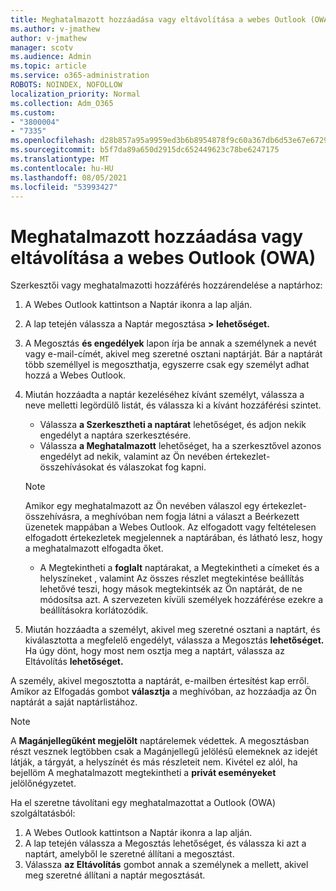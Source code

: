 ```yaml
---
title: Meghatalmazott hozzáadása vagy eltávolítása a webes Outlook (OWA)
ms.author: v-jmathew
author: v-jmathew
manager: scotv
ms.audience: Admin
ms.topic: article
ms.service: o365-administration
ROBOTS: NOINDEX, NOFOLLOW
localization_priority: Normal
ms.collection: Adm_O365
ms.custom:
- "3800004"
- "7335"
ms.openlocfilehash: d28b857a95a9959ed3b6b8954878f9c60a367db6d53e67e6729b174c5ce7b364
ms.sourcegitcommit: b5f7da89a650d2915dc652449623c78be6247175
ms.translationtype: MT
ms.contentlocale: hu-HU
ms.lasthandoff: 08/05/2021
ms.locfileid: "53993427"
---
```

# <a name="how-to-add-or-remove-a-delegate-in-outlook-on-the-web-owa"></a>Meghatalmazott hozzáadása vagy eltávolítása a webes Outlook (OWA)

Szerkesztői vagy meghatalmazotti hozzáférés hozzárendelése a naptárhoz:

1. A Webes Outlook kattintson a Naptár ikonra a lap alján.
2. A lap tetején válassza a Naptár megosztása **> lehetőséget.**
3. A Megosztás **és engedélyek** lapon írja be annak a személynek a nevét vagy e-mail-címét, akivel meg szeretné osztani naptárját. Bár a naptárát több személlyel is megoszthatja, egyszerre csak egy személyt adhat hozzá a Webes Outlook.
4. Miután hozzáadta a naptár kezeléséhez kívánt személyt, válassza a neve melletti legördülő listát, és válassza ki a kívánt hozzáférési szintet.

    - Válassza **a Szerkesztheti a naptárat** lehetőséget, és adjon nekik engedélyt a naptára szerkesztésére.
    - Válassza **a Meghatalmazott** lehetőséget, ha a szerkesztővel azonos engedélyt ad nekik, valamint az Ön nevében értekezlet-összehívásokat és válaszokat fog kapni.
    > [!NOTE]
    > Amikor egy meghatalmazott az Ön nevében válaszol egy értekezlet-összehívásra, a meghívóban nem fogja látni a választ a Beérkezett üzenetek mappában a Webes Outlook. Az elfogadott vagy feltételesen elfogadott értekezletek megjelennek a naptárában, és látható lesz, hogy a meghatalmazott elfogadta őket.
    - A Megtekintheti a **foglalt** naptárakat, a Megtekintheti a  címeket és a helyszíneket , valamint Az összes részlet megtekintése beállítás lehetővé teszi, hogy mások megtekintsék az Ön naptárát, de ne módosítsa azt. A szervezeten kívüli személyek hozzáférése ezekre a beállításokra korlátozódik.

5. Miután hozzáadta a személyt, akivel meg szeretné osztani a naptárt, és kiválasztotta a megfelelő engedélyt, válassza a Megosztás **lehetőséget.** Ha úgy dönt, hogy most nem osztja meg a naptárt, válassza az Eltávolítás **lehetőséget.**

A személy, akivel megosztotta a naptárát, e-mailben értesítést kap erről. Amikor az Elfogadás gombot **választja** a meghívóban, az hozzáadja az Ön naptárát a saját naptárlistához.

> [!NOTE]
> A **Magánjellegűként megjelölt** naptárelemek védettek. A megosztásban részt vesznek legtöbben csak a Magánjellegű jelölésű elemeknek az idejét látják, a tárgyát, a helyszínét és más részleteit nem. Kivétel ez alól, ha bejellöm A meghatalmazott megtekintheti a **privát eseményeket** jelölőnégyzetet.

Ha el szeretne távolítani egy meghatalmazottat a Outlook (OWA) szolgáltatásból:

1. A Webes Outlook kattintson a Naptár ikonra a lap alján.
2. A lap tetején válassza a Megosztás lehetőséget, és válassza ki azt a naptárt, amelyből le szeretné állítani a megosztást.
3. Válassza **az Eltávolítás** gombot annak a személynek a mellett, akivel meg szeretné állítani a naptár megosztását.
